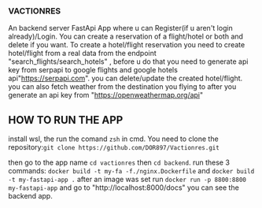 ### VACTIONRES ### 
An backend server  FastApi App where u can Register(if u aren't login already)/Login.
You can create a reservation of a flight/hotel or both  and delete if you want.
To create a hotel/flight reservation you need to create hotel/flight from a real data from the endpoint "search_flights/search_hotels" , before u do that you need to generate api key from serpapi to google flights and google hotels api"https://serpapi.com".
you can delete/update the created hotel/flight.
you can also fetch weather from the destination you flying to after you generate an api key from "https://openweathermap.org/api"

## HOW TO RUN THE APP ##
install wsl, the run the comand ``zsh`` in cmd.
You need to clone the repository:``git clone https://github.com/DOR897/Vactionres.git``

then go to the app name ``cd vactionres`` then ``cd backend``.
run these 3 commands: ``docker build -t my-fa -f./nginx.Dockerfile`` and ``docker build -t my-fastapi-app .`` after an image was set run  ``docker run -p 8800:8800 my-fastapi-app`` and go to  "http://localhost:8000/docs" you can see the backend app.
